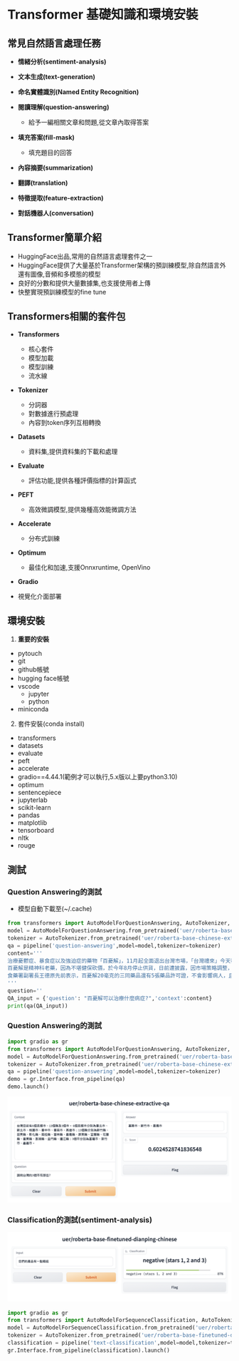 
# Transformer 基礎知識和環境安裝

## 常見自然語言處理任務
- **情緒分析(sentiment-analysis)**
- **文本生成(text-generation)**
- **命名實體識別(Named Entity Recognition)**
- **閱讀理解(question-answering)**

	- 給予一編相關文章和問題,從文章內取得答案

- **填充答案(fill-mask)**

	- 填充題目的回答

- **內容摘要(summarization)**
- **翻譯(translation)**
- **特徵提取(feature-extraction)**
- **對話機器人(conversation)**

## Transformer簡單介紹
- HuggingFace出品,常用的自然語言處理套件之一
- HuggingFace提供了大量基於Transformer架構的預訓練模型,除自然語言外還有圖像,音頻和多模態的模型
- 良好的分數和提供大量數據集,也支援使用者上傳
- 快整實現預訓練模型的fine tune

## Transformers相關的套件包
- **Transformers**
	- 核心套件
	- 模型加載
	- 模型訓練
	- 流水線

- **Tokenizer**
	- 分詞器
	- 對數據進行預處理
	- 內容到token序列互相轉換

- **Datasets**
	- 資料集,提供資料集的下載和處理

- **Evaluate**
	- 評估功能,提供各種評價指標的計算函式

- **PEFT**
	- 高效微調模型,提供幾種高效能微調方法

- **Accelerate**
	- 分布式訓練

- **Optimum**
	- 最佳化和加速,支援Onnxruntime, OpenVino

- **Gradio**
- 視覺化介面部署


## 環境安裝
1. **重要的安裝**
- pytouch
- git
- github帳號
- hugging face帳號
- vscode
	- jupyter
	- python
- miniconda

2. 套件安裝(conda install)

- transformers
- datasets
- evaluate
- peft
- accelerate
- gradio==4.44.1(範例才可以執行,5.x版以上要python3.10)
- optimum
- sentencepiece
- jupyterlab
- scikit-learn
- pandas
- matplotlib
- tensorboard
- nltk
- rouge

## 測試
### Question Answering的測試
- 模型自動下載至(~/.cache)

```python
from transformers import AutoModelForQuestionAnswering, AutoTokenizer, pipeline
model = AutoModelForQuestionAnswering.from_pretrained('uer/roberta-base-chinese-extractive-qa')
tokenizer = AutoTokenizer.from_pretrained('uer/roberta-base-chinese-extractive-qa')
qa = pipeline('question-answering',model=model,tokenizer=tokenizer)
content='''
治療憂鬱症、暴食症以及強迫症的藥物「百憂解」，11月起全面退出台灣市場，「台灣禮來」今天發表3點聲明，包含基於公司策略調整，決定於「2024年底全球停止生產百憂解」，已請醫療專業人員暫停處方百憂解給新患者，也已遵循相關規定向主管機關報備。
百憂解是精神科老藥，因為不堪健保砍價，於今年8月停止供貨，日前遭披露，因市場策略調整，台灣禮來公司已申請撤銷百憂解的藥物許可證，於8月底停止供貨，並經衛福部9月13日公告生效，依「全民健康保險藥物給付項目及支付標準」，許可證註銷後，最快可於「次次月」1日取消給付，因此預計今年11月1日停止申報健保，屆時將無法申請健保給付，醫院必須尋找替代廠商，以利患者後續治療。
食藥署副署長王德原先前表示，百憂解20毫克的三同藥品還有5張藥品許可證，不會影響病人，且三同藥品為國產學名藥，為國內藥廠生產，可以依需求增加產量，藥品供應沒有問題；健保署醫審及藥材組參議戴雪詠日前指出，百憂解20毫克為健保收載超過30年的老藥，目前已有很好的、同品質的學名藥替代，百憂解更是在全球超過40年的老藥，現在已過專利期的老藥退出市場，由相同品質、藥價較低的學名藥接手，這是國際市場的常態。
'''
question=''
QA_input = {'question': "百憂解可以治療什麼病症?",'context':content}
print(qa(QA_input))
```

### Question Answering的測試

```python
import gradio as gr
from transformers import AutoModelForQuestionAnswering, AutoTokenizer, pipeline
model = AutoModelForQuestionAnswering.from_pretrained('uer/roberta-base-chinese-extractive-qa')
tokenizer = AutoTokenizer.from_pretrained('uer/roberta-base-chinese-extractive-qa')
qa = pipeline('question-answering',model=model,tokenizer=tokenizer)
demo = gr.Interface.from_pipeline(qa)
demo.launch()
```

![](./images/pic2.png)

### Classification的測試(sentiment-analysis)

![](./images/pic1.png)

```python
import gradio as gr
from transformers import AutoModelForSequenceClassification, AutoTokenizer, pipeline
model = AutoModelForSequenceClassification.from_pretrained('uer/roberta-base-finetuned-dianping-chinese')
tokenizer = AutoTokenizer.from_pretrained('uer/roberta-base-finetuned-dianping-chinese')
classification = pipeline('text-classification',model=model,tokenizer=tokenizer)
gr.Interface.from_pipeline(classification).launch()

```

